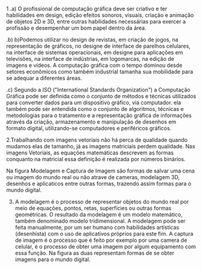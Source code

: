 1
.a) O profissional de computação gráfica deve ser criativo e ter habilidades em design, edição efeitos sonoros, visuais, criação e animação de objetos 2D e 3D, entre outras habilidades necessárias para exercer a profissão e desempenhar um bom papel dentro da área.
 
.b) b)Podemos utilizar no design de revistas, em criação de jogos, na representação de gráficos, no designe de interface de parelhos celulares, na interface de sistemas operacionais, em designe para aplicações em televisões, na interface de indústrias, em logomarcas, na edição de imagens e vídeos. A computação gráfica com o tempo dominou desde setores econômicos como também industrial tamanha sua mobilidade para se adequar a diferentes áreas.

.c) Segundo a ISO ("International Standards Organization") a Computação Gráfica pode ser definida como o conjunto de métodos e técnicas utilizados para converter dados para um dispositivo gráfico, via computador. ela também pode ser entendida como o conjunto de algoritmos, técnicas e metodologias para o tratamento e a representação gráfica de informações através da criação, armazenamento e manipulação de desenhos em formato digital, utilizando-se computadores e periféricos gráficos.



2.Trabalhando com imagens vetoriais não há perca de qualidade quando mudamos elas de tamanho, já as imagens matriciais perdem qualidade. Nas imagens Vetoriais, as equações matemáticas descrevem as formas conquanto na matricial essa definição é realizada por números binários.

Na figura Modelagem e Captura de Imagem são formas de salvar uma cena ou imagem do mundo real ou não atrave de cameras, modelagem 3D, desenhos e aplicaticos entre outras formas, trazendo assim formas para o mundo digital.


3.  A modelagem é o processo de representar objetos do mundo real por meio de equações, pontos, retas, superfícies ou outras formas geométricas. O resultado da modelagem é um modelo matemático, também denominado modelo tridimensional. A modelagem pode ser feita manualmente, por um ser humano com habilidades artísticas (desenhista) com o uso de aplicativos próprios para este fim.
    A captura de imagem é o processo que é feito por exemplo por uma camera de celular, é o processo de obter uma imagem por algum equipamento com essa função.
    Na figura  as duas representam formas de se obter imagens para o mundo digital.